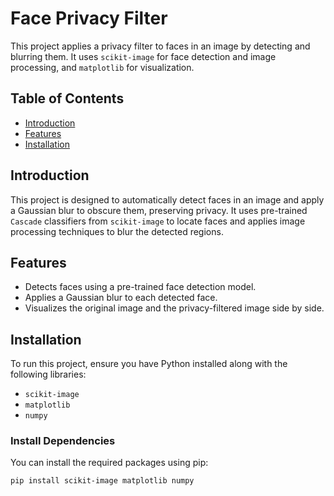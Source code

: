 # Face Privacy Filter

This project applies a privacy filter to faces in an image by detecting and blurring them. It uses `scikit-image` for face detection and image processing, and `matplotlib` for visualization.

## Table of Contents
- [Introduction](#introduction)
- [Features](#features)
- [Installation](#installation)

## Introduction
This project is designed to automatically detect faces in an image and apply a Gaussian blur to obscure them, preserving privacy. It uses pre-trained `Cascade` classifiers from `scikit-image` to locate faces and applies image processing techniques to blur the detected regions.

## Features
- Detects faces using a pre-trained face detection model.
- Applies a Gaussian blur to each detected face.
- Visualizes the original image and the privacy-filtered image side by side.

## Installation
To run this project, ensure you have Python installed along with the following libraries:
- `scikit-image`
- `matplotlib`
- `numpy`

### Install Dependencies
You can install the required packages using pip:
```bash
pip install scikit-image matplotlib numpy
